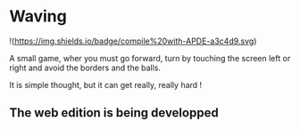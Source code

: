 # Waving

!(https://img.shields.io/badge/compile%20with-APDE-a3c4d9.svg)

A small game, wher you must go forward, turn by touching the screen left or right and avoid the borders and the balls.


It is simple thought, but it can get really, really hard !

## The web edition is being developped
